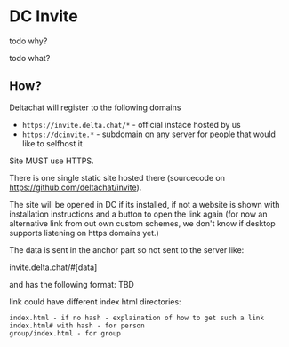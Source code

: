 # DC Invite

todo why?

todo what?


## How?

Deltachat will register to the following domains
- `https://invite.delta.chat/*` - official instace hosted by us 
- `https://dcinvite.*` - subdomain on any server for people that would like to selfhost it

Site MUST use HTTPS.

There is one single static site hosted there (sourcecode on https://github.com/deltachat/invite).

The site will be opened in DC if its installed, if not a website is shown with installation instructions and a button to open the link again (for now an alternative link from out own custom schemes, we don't know if desktop supports listening on https domains yet.)

The data is sent in the anchor part so not sent to the server like:

invite.delta.chat/#[data]

and has the following format: TBD


link could have different index html directories:

```
index.html - if no hash - explaination of how to get such a link
index.html# with hash - for person
group/index.html - for group

```
